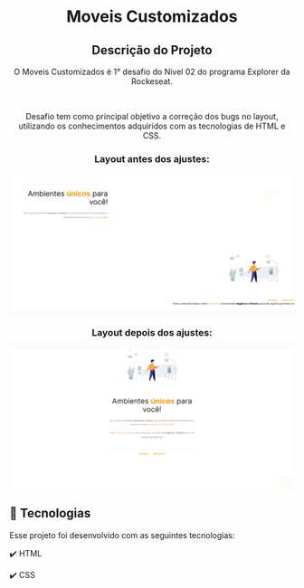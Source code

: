<h1 align="center">
  Moveis Customizados
</h1>

<h2 align="center" >Descrição do Projeto</h2>
<p align="center">
  O Moveis Customizados é 1° desafio do Nivel 02 do programa Explorer da Rockeseat.
</p>
</br>

<div align="center">
   <p>Desafio tem como principal objetivo a correção dos bugs no layout, utilizando os conhecimentos adquiridos com as tecnologias de HTML e CSS.</p>
</div>
  <h3 align="center">Layout antes dos ajustes:</h3>
       
  <img alt="logo" title="#logo" src="images/img-layout-bug.png"/>
  
  <h3 align="center">Layout depois dos ajustes:</h3>
       
  <img alt="logo" title="#logo" src="images/img-layout-corrigido.png"/>


## :rocket: Tecnologias

Esse projeto foi desenvolvido com as seguintes tecnologias:

✔️ HTML

✔️ CSS
